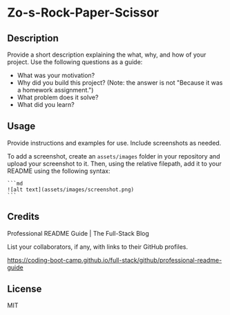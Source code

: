 # Zo-s-Rock-Paper-Scissor

## Description

Provide a short description explaining the what, why, and how of your project. Use the following questions as a guide:

- What was your motivation?
- Why did you build this project? (Note: the answer is not "Because it was a homework assignment.")
- What problem does it solve?
- What did you learn?

## Usage

Provide instructions and examples for use. Include screenshots as needed.

To add a screenshot, create an `assets/images` folder in your repository and upload your screenshot to it. Then, using the relative filepath, add it to your README using the following syntax:

    ```md
    ![alt text](assets/images/screenshot.png)
    ```

## Credits

Professional README Guide | The Full-Stack Blog

List your collaborators, if any, with links to their GitHub profiles.

https://coding-boot-camp.github.io/full-stack/github/professional-readme-guide

## License

MIT
